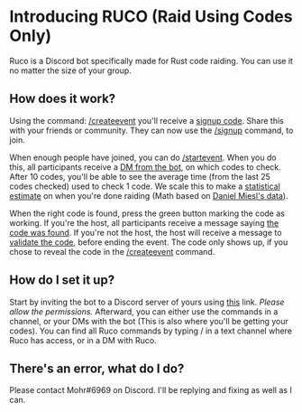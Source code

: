 # Introducing RUCO (Raid Using Codes Only)
Ruco is a Discord bot specifically made for Rust code raiding. You can use it no matter the size of your group.

## How does it work?
Using the command: [/createevent](https://imgur.com/a5itJnN) you'll receive a [signup code](https://imgur.com/Mv22SCJ). Share this with your friends or community. They can now use the [/signup](https://imgur.com/TamyY5J) command, to join.

When enough people have joined, you can do [/startevent](https://imgur.com/wR1JNx4). When you do this, all participants receive a [DM from the bot](https://imgur.com/bQfYHkl), on which codes to check. After 10 codes, you'll be able to see the average time (from the last 25 codes checked) used to check 1 code. We scale this to make a [statistical estimate](https://imgur.com/udvOqWy) on when you're done raiding (Math based on [Daniel Miesl's data](https://github.com/danielmiessler/SecLists/blob/master/Passwords/Common-Credentials/four-digit-pin-codes-sorted-by-frequency-withcount.csv)).

When the right code is found, press the green button marking the code as working. If you're the host, all participants receive a message saying [the code was found](https://imgur.com/k5bP4po). If you're not the host, the host will receive a message to [validate the code](https://imgur.com/pnNsaoo), before ending the event. The code only shows up, if you chose to reveal the code in the [/createevent](https://imgur.com/a5itJnN) command.

## How do I set it up?
Start by inviting the bot to a Discord server of yours using [this](https://discord.com/api/oauth2/authorize?client_id=911984362420060220&permissions=2048&scope=bot%20applications.commands) link. *Please allow the permissions.*
Afterward, you can either use the commands in a channel, or your DMs with the bot (This is also where you'll be getting your codes). You can find all Ruco commands by typing / in a text channel where Ruco has access, or in a DM with Ruco.

## There's an error, what do I do?
Please contact Mohr#6969 on Discord. I'll be replying and fixing as well as I can.
